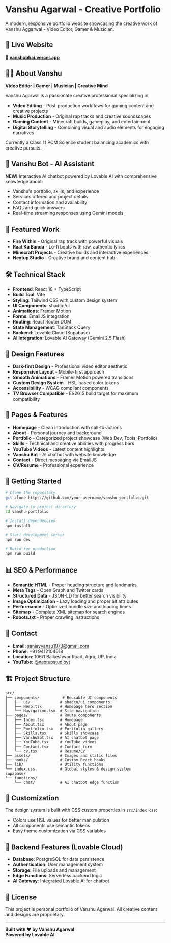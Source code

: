 # Vanshu Agarwal - Creative Portfolio

A modern, responsive portfolio website showcasing the creative work of Vanshu Aggarwal - Video Editor, Gamer & Musician.

## 🌟 Live Website
🔗 **[vanshubhai.vercel.app](https://vanshubhai.vercel.app)**

## 👨‍🎨 About Vanshu
**Video Editor | Gamer | Musician | Creative Mind**

Vanshu Agarwal is a passionate creative professional specializing in:
- **Video Editing** - Post-production workflows for gaming content and creative projects
- **Music Production** - Original rap tracks and creative soundscapes 
- **Gaming Content** - Minecraft builds, gameplay, and entertainment
- **Digital Storytelling** - Combining visual and audio elements for engaging narratives

Currently a Class 11 PCM Science student balancing academics with creative pursuits.

## 🤖 Vanshu Bot - AI Assistant
**NEW!** Interactive AI chatbot powered by Lovable AI with comprehensive knowledge about:
- Vanshu's portfolio, skills, and experience
- Services offered and project details
- Contact information and availability
- FAQs and quick answers
- Real-time streaming responses using Gemini models

## 🎯 Featured Work
- **Fire Within** - Original rap track with powerful visuals
- **Raat Ka Banda** - Lo-fi beats with raw, authentic lyrics
- **Minecraft Projects** - Creative builds and interactive experiences
- **Nextup Studio** - Creative brand and content hub

## 🛠️ Technical Stack
- **Frontend**: React 18 + TypeScript
- **Build Tool**: Vite
- **Styling**: Tailwind CSS with custom design system
- **UI Components**: shadcn/ui
- **Animations**: Framer Motion
- **Forms**: EmailJS integration
- **Routing**: React Router DOM
- **State Management**: TanStack Query
- **Backend**: Lovable Cloud (Supabase)
- **AI Integration**: Lovable AI Gateway (Gemini 2.5 Flash)

## 🎨 Design Features
- **Dark-first Design** - Professional video editor aesthetic
- **Responsive Layout** - Mobile-first approach
- **Smooth Animations** - Framer Motion powered transitions
- **Custom Design System** - HSL-based color tokens
- **Accessibility** - WCAG compliant components
- **TV Browser Compatible** - ES2015 build target for maximum compatibility

## 📱 Pages & Features
- **Homepage** - Clean introduction with call-to-actions
- **About** - Personal journey and background
- **Portfolio** - Categorized project showcase (Web Dev, Tools, Portfolio)
- **Skills** - Technical and creative abilities with progress bars
- **YouTube Videos** - Latest content highlights
- **Vanshu Bot** - AI chatbot with website knowledge
- **Contact** - Direct messaging via EmailJS
- **CV/Resume** - Professional experience

## 🚀 Getting Started

```bash
# Clone the repository
git clone https://github.com/your-username/vanshu-portfolio.git

# Navigate to project directory
cd vanshu-portfolio

# Install dependencies
npm install

# Start development server
npm run dev

# Build for production
npm run build
```

## 📊 SEO & Performance
- **Semantic HTML** - Proper heading structure and landmarks
- **Meta Tags** - Open Graph and Twitter cards
- **Structured Data** - JSON-LD for better search visibility
- **Image Optimization** - Lazy loading and proper alt attributes
- **Performance** - Optimized bundle size and loading times
- **Sitemap** - Complete XML sitemap for search engines
- **Robots.txt** - Proper crawling instructions

## 📧 Contact
- **Email**: sanjayvansu1973@gmail.com
- **Phone**: +91 9412104618
- **Location**: 106/1 Balkeshwar Road, Agra, UP, India
- **YouTube**: [@nextupstudioyt](https://www.youtube.com/@nextupstudioyt)

## 🏗️ Project Structure
```
src/
├── components/          # Reusable UI components
│   ├── ui/             # shadcn/ui components
│   ├── Hero.tsx        # Homepage hero section
│   └── Navigation.tsx  # Site navigation
├── pages/              # Route components
│   ├── Index.tsx       # Homepage
│   ├── About.tsx       # About page
│   ├── Portfolio.tsx   # Portfolio gallery
│   ├── Skills.tsx      # Skills showcase
│   ├── VanshuBot.tsx   # AI chatbot page
│   ├── YouTube.tsx     # YouTube videos
│   ├── Contact.tsx     # Contact form
│   └── cv.tsx          # Resume/CV
├── assets/             # Images and static files
├── hooks/              # Custom React hooks
├── lib/                # Utility functions
└── index.css           # Global styles & design system
supabase/
└── functions/
    └── chat/           # AI chatbot edge function
```

## 🔧 Customization
The design system is built with CSS custom properties in `src/index.css`:
- Colors use HSL values for better manipulation
- All components use semantic tokens
- Easy theme customization via CSS variables

## 🤝 Backend Features (Lovable Cloud)
- **Database**: PostgreSQL for data persistence
- **Authentication**: User management system
- **Storage**: File uploads and management
- **Edge Functions**: Serverless backend logic
- **AI Gateway**: Integrated Lovable AI for chatbot

## 📄 License
This project is personal portfolio of Vanshu Agarwal. All creative content and designs are proprietary.

---

**Built with ❤️ by Vanshu Agarwal**  
**Powered by Lovable AI**
